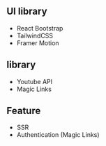 ## UI library
- React Bootstrap
- TailwindCSS
- Framer Motion

## library
- Youtube API
- Magic Links

## Feature
- SSR
- Authentication (Magic Links)
